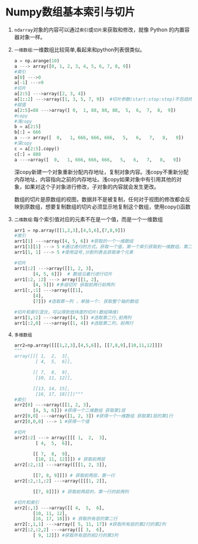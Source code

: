 # Numpy数组基本索引与切片

1. `ndarray`对象的内容可以通过`索引`或`切片`来获取和修改，就像 Python 的内置容器对象一样。

2. `一维数组`:一维数组比较简单,看起来和python列表很类似。

   ```python
   a = np.arange(10)
   a ---> array([0, 1, 2, 3, 4, 5, 6, 7, 8, 9])
   #索引
   a[0] --->0
   a[-1] --->9
   #切片
   a[2:5] --->array([2, 3, 4])
   a[1::2] --->array([1, 3, 5, 7, 9])  #切片参数(start:stop:step)不包括终止索引
   #赋值
   a[2:5]=88 --->array([ 0,  1, 88, 88, 88,  5,  6,  7,  8,  9])
   #copy
   #浅copy
   b = a[2:5]
   b[:] = 666
   a ---> array([  0,   1, 666, 666, 666,   5,   6,   7,   8,   9])
   #深copy
   c = a[2:5].copy()
   c[:] = 888
   a --->array([  0,   1, 666, 666, 666,   5,   6,   7,   8,   9])
   
   ```

   ​	深copy新建一个对象重新分配内存地址，复制对象内容。浅copy不重新分配内存地址，内容指向之前的内存地址。浅copy如果对象中有引用其他的对象，如果对这个子对象进行修改，子对象的内容就会发生更改。

   数组的切片是原数组的视图，数据并不是被复制，任何对于视图的修改都会反映到原数组，想要复制数组的切片必须显示地复制这个数组，使用copy()函数

3. `二维数组`:每个索引值对应的元素不在是一个值，而是一个一维数组

   ```python
   arr1 = np.array([[1,2,3],[4,5,6],[7,8,9]])
   #索引
   arr1[1] --->array([4, 5, 6]) #获取的一个一维数组
   arr1[1][1] ---> 5 #通过递归的方式。获取一个值，第一个索引获取到一维数组，第二个索引获取到值
   arr1[1, 1] ---> 5 #使用逗号,分割列表去获取单个元素
   
   #切片
   arr1[:2] --->array([[1, 2, 3],
          [4, 5, 6]])  # 数组沿着行进行切片
   arr1[:2, :2] ---> array([[1, 2],
          [4, 5]]) #多组切片 获取前两行前两列
   arr1[:,:1] --->array([[1],
          [4],
          [7]]) #选取第一列 ，单独一个: 获取整个轴的数组
   
   #切片和索引混合，可以得到低纬度的切片(数组降维)
   arr1[1,:2] --->array([4, 5]) #选取第二行,前两列
   arr1[:2,0] --->array([1, 4]) #选取第二列，前两行
   
   ```

4. `多维数组`

   ```python
   arr2=np.array([[[1,2,3],[4,5,6]], [[7,8,9],[10,11,12]]])
   """
   array([[[ 1,  2,  3],
           [ 4,  5,  6]],
   
          [[ 7,  8,  9],
           [10, 11, 12]],
   
          [[13, 14, 15],
           [16, 17, 18]]])"""
   #索引
   arr2[0] --->array([[1, 2, 3],
          [4, 5, 6]]) #获得一个二维数组 获取第1层
   arr2[0,0] --->array([1, 2, 3]) #获得一个一维数组 获取第1层的第1行
   arr2[0,0,0] ---> 1 #获得一个值
   
   #切片
   arr2[:2] ---> array([[[ 1,  2,  3],
           [ 4,  5,  6]],
   
          [[ 7,  8,  9],
           [10, 11, 12]]]) # 获取前两层
   arr2[:2,:1] --->array([[[1, 2, 3]],
   
          [[7, 8, 9]]]) # 获取前两层，第一行
   arr2[:2,:1,:2] --->array([[[1, 2]],
   
          [[7, 8]]]) # 获取前两层的，第一行的前两列
   
   #切片和索引
   arr2[:,1] --->array([[ 4,  5,  6],
          [10, 11, 12],
          [16, 17, 18]]) # 获取所有层的第二行
   arr2[:,1,1] --->array([ 5, 11, 17]) #获取所有层的第2行的第2列
   arr2[:2,:2,2] --->array([[ 3,  6],
          [ 9, 12]]) #获取所有层的前2行的第3列
   
   ```


